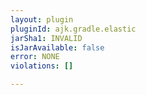 ```yaml
---
layout: plugin
pluginId: ajk.gradle.elastic
jarSha1: INVALID
isJarAvailable: false
error: NONE
violations: []

---
```

